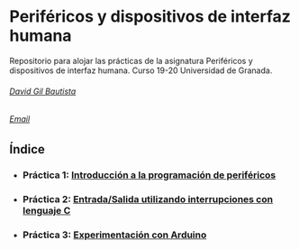 # Periféricos y dispositivos de interfaz humana

Repositorio para alojar las prácticas de la asignatura Periféricos y dispositivos de interfaz humana.
Curso 19-20 Universidad de Granada.

###### [David Gil Bautista](https://github.com/DavidBaug)
###### [Email](mailto:davidgilbautista@gmail.com)


## Índice

- ### Práctica 1: [Introducción a la programación de periféricos](P1/)

- ### Práctica 2: [Entrada/Salida utilizando interrupciones con lenguaje C](P2/)

- ### Práctica 3: [Experimentación con Arduino](P3/)
